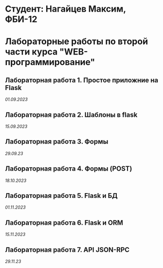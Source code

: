 # Студент: Нагайцев Максим, ФБИ-12

# Лабораторные работы по второй части курса "WEB-программирование"

## Лабораторная работа 1. Простое приложние на Flask

*01.09.2023*

## Лабораторная работа 2. Шаблоны в flask

*15.09.2023*

## Лабораторная работа 3. Формы

*29.09.23*

## Лабораторная работа 4. Формы (POST)

*18.10.2023*

## Лабораторная работа 5. Flask и БД

*01.11.2023*

## Лабораторная работа 6. Flask и ORM

*15.11.2023*


## Лабораторная работа 7. API JSON-RPC

*29.11.23*
